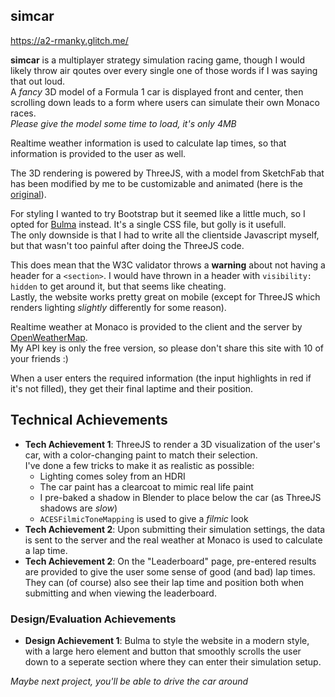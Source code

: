 ## simcar

https://a2-rmanky.glitch.me/

**simcar** is a multiplayer strategy simulation racing game, though I would likely throw air qoutes over every single one of those words if I was saying that out loud.\
A *fancy* 3D model of a Formula 1 car is displayed front and center, then scrolling down leads to a form where users can simulate their own Monaco races.\
*Please give the model some time to load, it's only 4MB*

Realtime weather information is used to calculate lap times, so that information is provided to the user as well.

The 3D rendering is powered by ThreeJS, with a model from SketchFab that has been modified by me to be customizable and animated (here is the [original](https://skfb.ly/6TzIR)).

For styling I wanted to try Bootstrap but it seemed like a little much, so I opted for [Bulma](https://bulma.io/) instead. It's a single CSS file, but golly is it usefull.\
The only downside is that I had to write all the clientside Javascript myself, but that wasn't too painful after doing the ThreeJS code.

This does mean that the W3C validator throws a **warning** about not having a header for a `<section>`. I would have thrown in a header with `visibility: hidden` to get around it, but that seems like cheating.\
Lastly, the website works pretty great on mobile (except for ThreeJS which renders lighting *slightly* differently for some reason).

Realtime weather at Monaco is provided to the client and the server by [OpenWeatherMap](https://openweathermap.org/).\
My API key is only the free version, so please don't share this site with 10 of your friends :)

When a user enters the required information (the input highlights in red if it's not filled), they get their final laptime and their position.

## Technical Achievements
- **Tech Achievement 1**: ThreeJS to render a 3D visualization of the user's car, with a color-changing paint to match their selection.\
I've done a few tricks to make it as realistic as possible:
    - Lighting comes soley from an HDRI
    - The car paint has a clearcoat to mimic real life paint
    - I pre-baked a shadow in Blender to place below the car (as ThreeJS shadows are *slow*)
    - `ACESFilmicToneMapping` is used to give a *filmic* look
- **Tech Achievement 2**: Upon submitting their simulation settings, the data is sent to the server and the real weather at Monaco is used to calculate a lap time.
- **Tech Achievement 2**: On the "Leaderboard" page, pre-entered results are provided to give the user some sense of good (and bad) lap times. 
They can (of course) also see their lap time and position both when submitting and when viewing the leaderboard.

### Design/Evaluation Achievements
- **Design Achievement 1**: Bulma to style the website in a modern style, with a large hero element and button that smoothly scrolls the user down to a seperate section where they can enter their simulation setup.

*Maybe next project, you'll be able to drive the car around*
